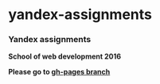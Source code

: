 # yandex-assignments
<h3>Yandex assignments</h3>
<div>
  <p><strong>School of web development 2016</strong></p>
</div>  

<div>
  <p><strong>Please go to <a href="https://github.com/VeraVasileva/yandex-assignments/tree/gh-pages">gh-pages branch</a></strong></p>
</div>
